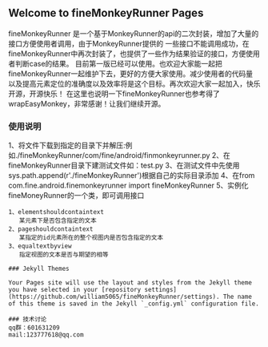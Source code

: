 ## Welcome to fineMonkeyRunner Pages

fineMonkeyRunner 是一个基于MonkeyRunner的api的二次封装，增加了大量的接口方便使用者调用，由于MonkeyRunner提供的
一些接口不能调用成功，在fineMonkeyRunner中再次封装了，也提供了一些作为结果验证的接口，方便使用者判断case的结果。
目前第一版已经可以使用。也欢迎大家能一起把fineMonkeyRunner一起维护下去，更好的方便大家使用。减少使用者的代码量
以及提高元素定位的准确度以及效率将是这个目标。再次欢迎大家一起加入，快乐开源，开源快乐！
在这里也说明一下fineMonkeyRunner也参考得了wrapEasyMonkey，非常感谢！让我们继续开源。

### 使用说明
1、将文件下载到指定的目录下并解压:例如./fineMonkeyRunner/com/fine/android/finmonkeyrunner.py
2、在fineMonkeyRunner目录下建测试文件如：test.py
3、在测试文件中先使用sys.path.append(r'./fineMonkeyRunner')根据自己的实际目录添加
4、在from com.fine.android.finemonkeyrunner import fineMonkeyRunner
5、实例化fineMoneyRunner的一个类，即可调用接口


```接口介绍
1、elementshouldcontaintext
   某元素下是否包含指定的文本
2、pageshouldcontaintext
   某指定的id元素所在的整个视图内是否包含指定的文本
3、equaltextbyview
   指定视图的文本是否与期望的相等

### Jekyll Themes

Your Pages site will use the layout and styles from the Jekyll theme you have selected in your [repository settings](https://github.com/william5065/fineMonkeyRunner/settings). The name of this theme is saved in the Jekyll `_config.yml` configuration file.

### 技术讨论
qq群：601631209
mail:123777618@qq.com